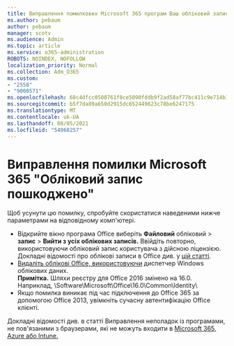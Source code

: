 ```yaml
---
title: Виправлення помилкових Microsoft 365 програм Ваш обліковий запис міститься в повідомленні про неправильний стан
ms.author: pebaum
author: pebaum
manager: scotv
ms.audience: Admin
ms.topic: article
ms.service: o365-administration
ROBOTS: NOINDEX, NOFOLLOW
localization_priority: Normal
ms.collection: Adm_O365
ms.custom:
- "2558"
- "9000571"
ms.openlocfilehash: 68c4dfcc0500761f8ce5090fddb9f2ad58af77bc411c9e714b14c383fef177de
ms.sourcegitcommit: b5f7da89a650d2915dc652449623c78be6247175
ms.translationtype: MT
ms.contentlocale: uk-UA
ms.lasthandoff: 08/05/2021
ms.locfileid: "54068257"
---
```

# <a name="fixing-the-microsoft-365-apps-your-account-is-in-a-bad-state-error"></a>Виправлення помилки Microsoft 365 "Обліковий запис пошкоджено"

Щоб усунути цю помилку, спробуйте скористатися наведеними нижче параметрами на відповідному комп'ютері.

- Відкрийте вікно програма Office виберіть **Файловий** обліковий  >  **запис**  >  **Вийти з усіх облікових записів.** Ввійдіть повторно, використовуючи обліковий запис користувача з дійсною ліцензією. Докладні відомості про облікові записи в Office див. у [цій статті](https://support.office.com/article/accounts-in-office-628ea040-f265-49de-b986-be09c3ebf8a9).
- [Видаліть облікові Office, використовуючи](https://docs.microsoft.com/office/troubleshoot/error-messages/another-account-already-signed-in#step-3-clear-cached-credentials-on-the-computer) диспетчер Windows облікових даних.<br>
  **Примітка.** Шляхи реєстру для Office 2016 змінено на 16.0. Наприклад, \Software\Microsoft\Office\16.0\Common\Identity\
- Якщо помилка виникає під час підключення до Office 365 за допомогою Office 2013, [](https://docs.microsoft.com/microsoft-365/admin/security-and-compliance/enable-modern-authentication) увімкніть сучасну автентифікацію Office клієнті.

Докладні відомості див. в статті Виправлення неполадок із програмами, не пов'язаними з браузерами, які не можуть входити в [Microsoft 365, Azure або Intune.](https://support.office.com/article/how-to-troubleshoot-non-browser-apps-that-can-t-sign-in-to-office-365-azure-or-intune-3ba1b268-66f6-462c-b0e5-070f5c2603c1)

